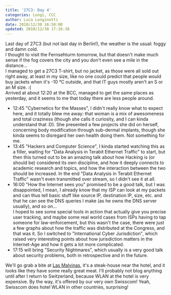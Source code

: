 ```yaml
---
title: '27C3: Day 4'
categories: Longi, CCC
author: Luca Longinotti
date: 2010/12/30 16:50:00
updated: 2010/12/30 17:16:38
---
```

Last day of 27C3 (but not last day in Berlin!), the weather is the usual: foggy and damn cold.  
I thought to visit the Fernsehturm tomorrow, but that doesn't make much sense if the fog covers the city and
you don't even see a mile in the distance...  
I managed to get a 27C3 T-shirt, but no jacket, as those were all sold out right away, at least in my size,
like no one could predict that people would buy jackets when it's -10 °C outside, and that IT guys mostly
aren't an S or an M size. :(  
Arrived at about 12:20 at the BCC, managed to get the same places as yesterday, and it seems to me that today
there are less people around.

* 12:45 "Cybernetics for the Masses", I didn't really know what to expect here, and it totally blew me away:
  that woman is a mix of awesomeness and total craziness (though she calls it curiosity, and I can kinda
  understand that :D). She presented a few projects she did on herself, concerning body modification through
  sub-dermal implants, though she kinda seems to disregard her own health doing them. Not something for me.
* 13:45 "Hackers and Computer Science", I kinda started watching this as a filler, waiting for "Data Analysis
  in Terabit Ethernet Traffic" to start, but then this turned out to be an amazing talk about how Hacking is
  (or should be) considered its own discipline, and how it deeply connects to academic research and topics,
  and how the interaction between the two should be increased. In the end "Data Analysis in Terabit Ethernet
  Traffic" wasn't even transmitted over stream, so I didn't see it at all.
* 16:00 "How the Internet sees you" promised to be a good talk, but I was disappointed, I mean, I already
  know that my ISP can look at my packets and can thus tell basic stuff like source IP, destination IP, size,
  etc. and that he can see the DNS queries I make (as he owns the DNS server usually), and so on...  
  I hoped to see some special tools in action that actually give you precise user tracking, and maybe some
  real world cases from ISPs having to tap someone for law-enforcement, but this wasn't the case, there were
  just a few graphs about how the traffic was distributed at the Congress, and that was it. So I switched to
  "International Cyber Jurisdiction", which raised very interesting points about how jurisdiction matters in
  the Internet-Age and how it gets a lot more complicated.
* 17:15 will bring "Security Nightmares", which usually is a very good talk about security problems, both in
  retrospective and in the future.

We'll go grab a bite at [Las Malvinas][1], it's a steak-house near the hotel, and it looks like they have some
really great meat. I'll probably not blog anything until after I return to Switzerland, because WLAN at the
hotel is very expensive. By the way, it's offered by our very own Swisscom! Yeah, Swisscom does hotel WLAN
in other countries, surprising!

[1]: http://las-malvinas.de/ "Las Malvinas"
